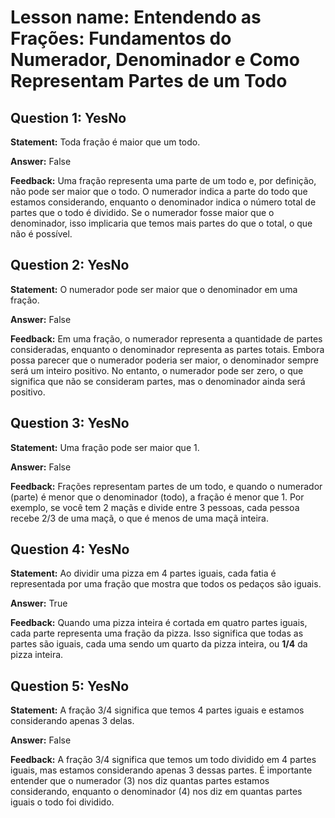 # Lesson name: Entendendo as Frações: Fundamentos do Numerador, Denominador e Como Representam Partes de um Todo

## Question 1: YesNo

**Statement:** Toda fração é maior que um todo.

**Answer:** False

**Feedback:**
Uma fração representa uma parte de um todo e, por definição, não pode ser maior que o todo. O numerador indica a parte do todo que estamos considerando, enquanto o denominador indica o número total de partes que o todo é dividido. Se o numerador fosse maior que o denominador, isso implicaria que temos mais partes do que o total, o que não é possível.


## Question 2: YesNo

**Statement:** O numerador pode ser maior que o denominador em uma fração.

**Answer:** False

**Feedback:**
Em uma fração, o numerador representa a quantidade de partes consideradas, enquanto o denominador representa as partes totais. Embora possa parecer que o numerador poderia ser maior, o denominador sempre será um inteiro positivo. No entanto, o numerador pode ser zero, o que significa que não se consideram partes, mas o denominador ainda será positivo.


## Question 3: YesNo

**Statement:** Uma fração pode ser maior que 1.

**Answer:** False

**Feedback:**
Frações representam partes de um todo, e quando o numerador (parte) é menor que o denominador (todo), a fração é menor que 1. Por exemplo, se você tem 2 maçãs e divide entre 3 pessoas, cada pessoa recebe 2/3 de uma maçã, o que é menos de uma maçã inteira.


## Question 4: YesNo

**Statement:** Ao dividir uma pizza em 4 partes iguais, cada fatia é representada por uma fração que mostra que todos os pedaços são iguais.

**Answer:** True

**Feedback:**
Quando uma pizza inteira é cortada em quatro partes iguais, cada parte representa uma fração da pizza. Isso significa que todas as partes são iguais, cada uma sendo um quarto da pizza inteira, ou **1/4** da pizza inteira.


## Question 5: YesNo

**Statement:** A fração 3/4 significa que temos 4 partes iguais e estamos considerando apenas 3 delas.

**Answer:** False

**Feedback:**
A fração 3/4 significa que temos um todo dividido em 4 partes iguais, mas estamos considerando apenas 3 dessas partes. É importante entender que o numerador (3) nos diz quantas partes estamos considerando, enquanto o denominador (4) nos diz em quantas partes iguais o todo foi dividido.

